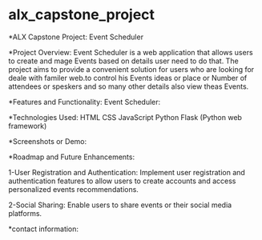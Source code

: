 # alx_capstone_project

*ALX Capstone Project: Event Scheduler

*Project Overview:
Event Scheduler is a web application that allows users to create and mage Events based on details user need to do that. The project aims to provide a convenient solution for users who are looking for deale with familer web.to control his Events ideas or place or Number of attendees or speskers and so many other details also view theas Events. 

*Features and Functionality:
Event Scheduler: 

*Technologies Used:
HTML
CSS
JavaScript
Python
Flask (Python web framework)


*Screenshots or Demo:

*Roadmap and Future Enhancements:

1-User Registration and Authentication: Implement user registration and authentication features to allow users to create accounts and access personalized events recommendations.

2-Social Sharing: Enable users to share events or their social media platforms.

*contact information:

